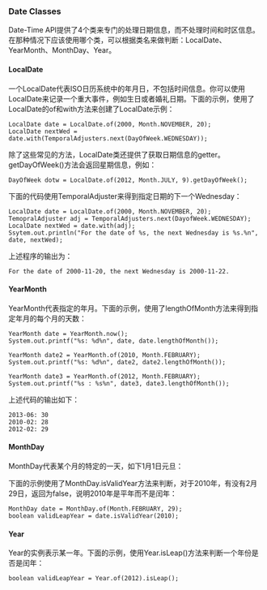 ### Date Classes

Date-Time API提供了4个类来专门的处理日期信息，而不处理时间和时区信息。在那种情况下应该使用哪个类，可以根据类名来做判断：LocalDate、YearMonth、MonthDay、Year。


#### LocalDate

一个LocalDate代表ISO日历系统中的年月日，不包括时间信息。你可以使用LocalDate来记录一个重大事件，例如生日或者婚礼日期。下面的示例，使用了LocalDate的of和with方法来创建了LocalDate示例：


```
LocalDate date = LocalDate.of(2000, Month.NOVEMBER, 20);
LocalDate nextWed = date.with(TemporalAdjusters.next(DayOfWeek.WEDNESDAY));

```

除了这些常见的方法，LocalDate类还提供了获取日期信息的getter。getDayOfWeek()方法会返回星期信息，例如：

```
DayOfWeek dotw = LocalDate.of(2012, Month.JULY, 9).getDayOfWeek();

```


下面的代码使用TemporalAdjuster来得到指定日期的下一个Wednesday：

```
LocalDate date = LocalDate.of(2000, Month.NOVEMBER, 20);
TemopralAdjuster adj = TemporalAdjusters.next(DayofWeek.WEDNESDAY);
LocalDate nextWed = date.with(adj);
Ssytem.out.println("For the date of %s, the next Wednesday is %s.%n", date, nextWed);

```

上述程序的输出为：

```
For the date of 2000-11-20, the next Wednesday is 2000-11-22.

```


#### YearMonth


YearMonth代表指定的年月。下面的示例，使用了lengthOfMonth方法来得到指定年月的每个月的天数：


```
YearMonth date = YearMonth.now();
System.out.printf("%s: %d%n", date, date.lengthOfMonth());

YearMonth date2 = YearMonth.of(2010, Month.FEBRUARY);
System.out.printf("%s: %d%n", date2, date2.lengthOfMonth());

YearMonth date3 = YearMonth.of(2012, Month.FEBRUARY);
System.out.printf("%s : %s%n", date3, date3.lengthOfMonth());

```

上述代码的输出如下：


```
2013-06: 30
2010-02: 28
2012-02: 29

```


#### MonthDay

MonthDay代表某个月的特定的一天，如下1月1日元旦：

下面的示例使用了MonthDay.isValidYear方法来判断，对于2010年，有没有2月29日，返回为false，说明2010年是平年而不是闰年：

```
MonthDay date = MonthDay.of(Month.FEBRUARY, 29);
boolean validLeapYear = date.isValidYear(2010);

```


#### Year

Year的实例表示某一年。下面的示例，使用Year.isLeap()方法来判断一个年份是否是闰年：

```
boolean validLeapYear = Year.of(2012).isLeap();

```






















